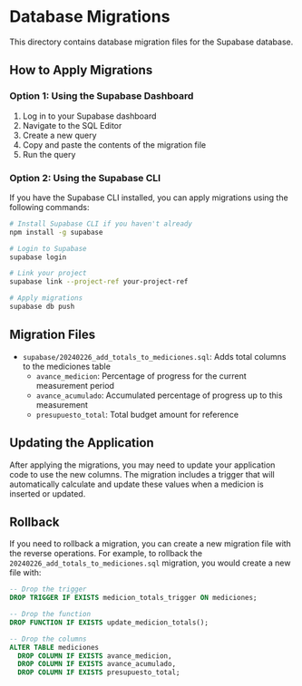 # Database Migrations

This directory contains database migration files for the Supabase database.

## How to Apply Migrations

### Option 1: Using the Supabase Dashboard

1. Log in to your Supabase dashboard
2. Navigate to the SQL Editor
3. Create a new query
4. Copy and paste the contents of the migration file
5. Run the query

### Option 2: Using the Supabase CLI

If you have the Supabase CLI installed, you can apply migrations using the following commands:

```bash
# Install Supabase CLI if you haven't already
npm install -g supabase

# Login to Supabase
supabase login

# Link your project
supabase link --project-ref your-project-ref

# Apply migrations
supabase db push
```

## Migration Files

- `supabase/20240226_add_totals_to_mediciones.sql`: Adds total columns to the mediciones table
  - `avance_medicion`: Percentage of progress for the current measurement period
  - `avance_acumulado`: Accumulated percentage of progress up to this measurement
  - `presupuesto_total`: Total budget amount for reference

## Updating the Application

After applying the migrations, you may need to update your application code to use the new columns. The migration includes a trigger that will automatically calculate and update these values when a medicion is inserted or updated.

## Rollback

If you need to rollback a migration, you can create a new migration file with the reverse operations. For example, to rollback the `20240226_add_totals_to_mediciones.sql` migration, you would create a new file with:

```sql
-- Drop the trigger
DROP TRIGGER IF EXISTS medicion_totals_trigger ON mediciones;

-- Drop the function
DROP FUNCTION IF EXISTS update_medicion_totals();

-- Drop the columns
ALTER TABLE mediciones
  DROP COLUMN IF EXISTS avance_medicion,
  DROP COLUMN IF EXISTS avance_acumulado,
  DROP COLUMN IF EXISTS presupuesto_total;
```
